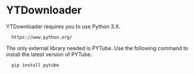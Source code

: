 # YTDownloader

YTDownloader requires you to use Python 3.X.

      https://www.python.org/

The only external library needed is PYTube.
Use the following command to install the latest version of PYTube.

      pip install pytube
